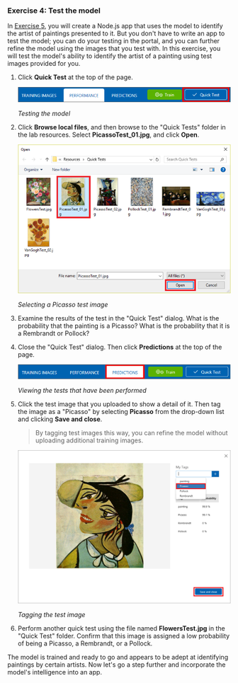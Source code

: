 ### Exercise 4: Test the model

In [Exercise 5](./5-build-app.md), you will create a Node.js app that uses the model to identify the artist of paintings presented to it. But you don't have to write an app to test the model; you can do your testing in the portal, and you can further refine the model using the images that you test with. In this exercise, you will test the model's ability to identify the artist of a painting using test images provided for you.

1. Click **Quick Test** at the top of the page.
 
	![Testing the model](../images/portal-click-quick-test.png)

    _Testing the model_ 

1. Click **Browse local files**, and then browse to the "Quick Tests" folder in the lab resources. Select **PicassoTest_01.jpg**, and click **Open**.

	![Selecting a Picasso test image](../images/portal-select-test-01.png)

    _Selecting a Picasso test image_ 

1. Examine the results of the test in the "Quick Test" dialog. What is the probability that the painting is a Picasso? What is the probability that it is a Rembrandt or Pollock?

1. Close the "Quick Test" dialog. Then click **Predictions** at the top of the page.
 
	![Viewing the tests that have been performed](../images/portal-select-predictions.png)

    _Viewing the tests that have been performed_ 

1. Click the test image that you uploaded to show a detail of it. Then tag the image as a "Picasso" by selecting **Picasso** from the drop-down list and clicking **Save and close**.

	> By tagging test images this way, you can refine the model without uploading additional training images.
 
	![Tagging the test image](../images/tag-test-image.png)

    _Tagging the test image_ 

1. Perform another quick test using the file named **FlowersTest.jpg** in the "Quick Test" folder. Confirm that this image is assigned a low probability of being a Picasso, a Rembrandt, or a Pollock.

The model is trained and ready to go and appears to be adept at identifying paintings by certain artists. Now let's go a step further and incorporate the model's intelligence into an app.